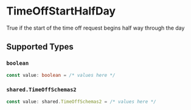 # TimeOffStartHalfDay

True if the start of the time off request begins half way through the day


## Supported Types

### `boolean`

```typescript
const value: boolean = /* values here */
```

### `shared.TimeOffSchemas2`

```typescript
const value: shared.TimeOffSchemas2 = /* values here */
```

